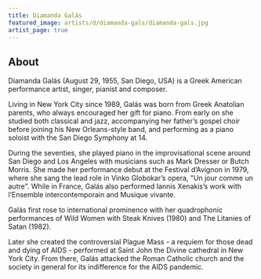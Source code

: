 ```yaml
---
title: Diamanda Galás
featured_image: artists/d/diamanda-gals/diamanda-gals.jpg
artist_page: true
---
```

## About

Diamanda Galás (August 29, 1955, San Diego, USA) is a Greek American performance artist, singer, pianist and composer. 

Living in New York City since 1989, Galás was born from Greek Anatolian parents, who always encouraged her gift for piano. From early on she studied both classical and jazz, accompanying her father’s gospel choir before joining his New Orleans-style band, and performing as a piano soloist with the San Diego Symphony at 14.

During the seventies, she played piano in the improvisational scene around San Diego and Los Angeles with musicians such as Mark Dresser or Butch Morris. She made her performance debut at the Festival d’Avignon in 1979, where she sang the lead role in Vinko Globokar’s opera, "Un jour comme un autre". While in France, Galás also performed Iannis Xenakis’s work with l’Ensemble intercontemporain and Musique vivante.

Galás first rose to international prominence with her quadrophonic performances of Wild Women with Steak Knives (1980) and The Litanies of Satan (1982). 

Later she created the controversial Plague Mass - a requiem for those dead and dying of AIDS - performed at Saint John the Divine cathedral in New York City. From there, Galás attacked the Roman Catholic church and the society in general for its indifference for the AIDS pandemic.


